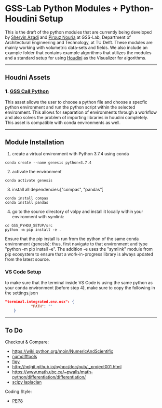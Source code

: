 # GSS-Lab Python Modules + Python-Houdini Setup

This is the draft of the python modules that are currently being developed by [Shervin Azadi](https://github.com/shervinazadi) and [Pirouz Nouria](https://github.com/Pirouz-Nourian) at GSS-Lab, Department of Architectural Engineering and Technology, at TU Delft. These modules are mainly working with volumetric data-sets and fields. We also include an example folder that contains example algorithms that utilizes the modules and a standard setup for using [Houdini](https://www.sidefx.com/) as the Visualizer for algorithms.

---

## Houdni Assets

### 1. [GSS Call Python](https://github.com/shervinazadi/GSS_Call_Python)

This asset allows the user to choose a python file and choose a specfic python environment and run the python script within the selected environment. This allows for separation of environments through a workflow and also solves the problem of importing libraries in houdini completely. This asset is compatible with conda environments as well.

---

## Module Installation

1. create a virtual environment with Python 3.7.4 using conda

```Shell Script
conda create --name genesis python=3.7.4
```

2. activate the environment

```Shell Script
conda activate genesis
```

3. install all dependencies:["compas", "pandas"]

```Shell Script
conda install compas
conda install pandas
```

4. go to the source directory of volpy and install it locally within your environment with symlink:

```Shell Script
cd GSS_PYHOU_SETUP/src
python -m pip install -e .
```

Ensure that the pip install is run from the python of the same conda environment (genesis): thus, first navigate to that environment and type "python -m pip install -e". The addition -e uses the "symlink" module from pip ecosystem to ensure that a work-in-progress library is always updated from the latest source.

### VS Code Setup

to make sure that the terminal inside VS Code is using the same python as your conda environment (before step 4), make sure to copy the following in the settings.json

```JSON
"terminal.integrated.env.osx": {
            "PATH": ""
    }
```

---

## To Do

Checkout & Compare:

- https://wiki.python.org/moin/NumericAndScientific
- [numdifftools](https://github.com/pbrod/numdifftools)
- [fipy](https://www.ctcms.nist.gov/fipy/)
- http://hplgit.github.io/pyhpc/doc/pub/._project001.html
- https://www.math.ubc.ca/~pwalls/math-python/differentiation/differentiation/
- [scipy laplacian](https://mail.python.org/pipermail/scipy-user/2013-April/034452.html)

Coding Style:

- [PEP8](https://www.python.org/dev/peps/pep-0008/)
